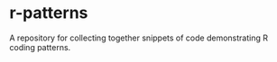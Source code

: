 # r-patterns
A repository for collecting together snippets of code demonstrating
R coding patterns. 

